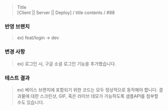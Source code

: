 >Title  
>[Client || Server || Deploy] / title contents / #88

### 반영 브랜치
> ex) feat/login -> dev

### 변경 사항
> ex) 로그인 시, 구글 소셜 로그인 기능을 추가했습니다.

### 테스트 결과
> ex) 베이스 브랜치에 포함되기 위한 코드는 모두 정상적으로 동작해야 합니다. 결과물에 대한 스크린샷, GIF, 혹은 라이브 데모가 가능하도록 샘플API를 첨부할 수도 있습니다.
